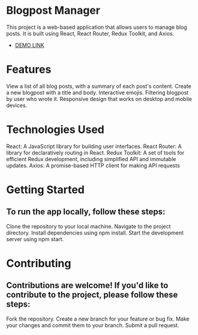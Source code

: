 # Blogpost Manager
This project is a web-based application that allows users to manage blog posts. It is built using React, React Router, Redux Toolkit, and Axios.
- [DEMO LINK](https://blogpost-manager-w8j3-2xgh9emz8-sergei-nikolaienko.vercel.app/)

# Features
View a list of all blog posts, with a summary of each post's content.
Create a new blogpost with a title and body.
Interactive emojis.
Filtering blogpost by user who wrote it.
Responsive design that works on desktop and mobile devices.

# Technologies Used
React: A JavaScript library for building user interfaces. React Router: A library for declaratively routing in React. Redux Toolkit: A set of tools for efficient Redux development, including simplified API and immutable updates. Axios: A promise-based HTTP client for making API requests

# Getting Started
## To run the app locally, follow these steps:
Clone the repository to your local machine. 
Navigate to the project directory. 
Install dependencies using npm install. 
Start the development server using npm start. 

# Contributing
## Contributions are welcome! If you'd like to contribute to the project, please follow these steps:
Fork the repository. 
Create a new branch for your feature or bug fix. 
Make your changes and commit them to your branch. 
Submit a pull request. 
